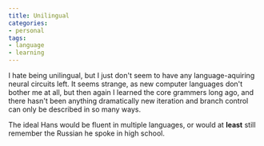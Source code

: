 ```yaml
---
title: Unilingual
categories:
- personal
tags:
- language
- learning
---
```


I hate being unilingual, but I just don't seem to have any language-aquiring neural circuits left.  It seems strange, as new computer languages don't bother me at all, but then again I learned the core grammers long ago, and there hasn't been anything dramatically new iteration and branch control can only be described in so many ways.

The ideal Hans would be fluent in multiple languages, or would at **least** still remember the Russian he spoke in high school.
